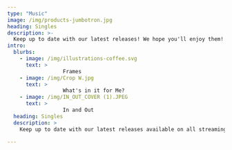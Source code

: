 ```yaml
---
type: "Music"
image: /img/products-jumbotron.jpg
heading: Singles
description: >-
  Keep up to date with our latest releases! We hope you'll enjoy them!
intro:
  blurbs:
    - image: /img/illustrations-coffee.svg
      text: >
                  Frames
    - image: /img/Crop W.jpg
      text: >
                  What's in it for Me? 
    - image: /img/IN_OUT_COVER (1).JPEG
      text: >
                  In and Out
  heading: Singles
  description: >
    Keep up to date with our latest releases available on all streaming services! 
    
---
```



